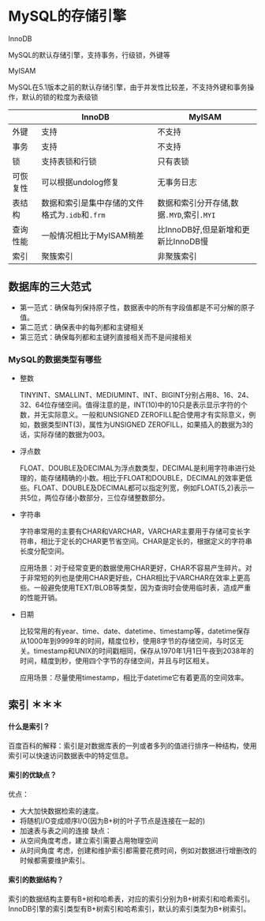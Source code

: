 # MySQL的存储引擎

InnoDB

MySQL的默认存储引擎，支持事务，行级锁，外键等

MyISAM

MySQL在5.1版本之前的默认存储引擎，由于并发性比较差，不支持外键和事务操作，默认的锁的粒度为表级锁

|      | InnoDB                        | MyISAM                      |
| ---- | ----------------------------- | --------------------------- |
| 外键   | 支持                            | 不支持                         |
| 事务   | 支持                            | 不支持                         |
| 锁    | 支持表锁和行锁                       | 只有表锁                        |
| 可恢复性 | 可以根据undolog修复                 | 无事务日志                       |
| 表结构  | 数据和索引是集中存储的文件格式为`.idb`和`.frm` | 数据和索引分开存储,数据`.MYD`,索引`.MYI` |
| 查询性能 | 一般情况相比于MyISAM稍差               | 比InnoDB好,但是新增和更新比InnoDB慢    |
| 索引   | 聚簇索引                          | 非聚簇索引                       |

## 数据库的三大范式

- 第一范式：确保每列保持原子性，数据表中的所有字段值都是不可分解的原子值。
- 第二范式：确保表中的每列都和主键相关
- 第三范式：确保每列都和主键列直接相关而不是间接相关

### MySQL的数据类型有哪些

- 整数
    

    TINYINT、SMALLINT、MEDIUMINT、INT、BIGINT分别占用8、16、24、32、64位存储空间。值得注意的是，INT(10)中的10只是表示显示字符的个数，并无实际意义。一般和UNSIGNED ZEROFILL配合使用才有实际意义，例如，数据类型INT(3)，属性为UNSIGNED ZEROFILL，如果插入的数据为3的话，实际存储的数据为003。

    
- 浮点数
    

    FLOAT、DOUBLE及DECIMAL为浮点数类型，DECIMAL是利用字符串进行处理的，能存储精确的小数。相比于FLOAT和DOUBLE，DECIMAL的效率更低些。FLOAT、DOUBLE及DECIMAL都可以指定列宽，例如FLOAT(5,2)表示一共5位，两位存储小数部分，三位存储整数部分。

    
- 字符串
    

    字符串常用的主要有CHAR和VARCHAR，VARCHAR主要用于存储可变长字符串，相比于定长的CHAR更节省空间。CHAR是定长的，根据定义的字符串长度分配空间。

    

    应用场景：对于经常变更的数据使用CHAR更好，CHAR不容易产生碎片。对于非常短的列也是使用CHAR更好些，CHAR相比于VARCHAR在效率上更高些。一般避免使用TEXT/BLOB等类型，因为查询时会使用临时表，造成严重的性能开销。

    
- 日期
    

    比较常用的有year、time、date、datetime、timestamp等，datetime保存从1000年到9999年的时间，精度位秒，使用8字节的存储空间，与时区无关。timestamp和UNIX的时间戳相同，保存从1970年1月1日午夜到2038年的时间，精度到秒，使用四个字节的存储空间，并且与时区相关。

    

    应用场景：尽量使用timestamp，相比于datetime它有着更高的空间效率。

    

## 索引 ＊＊＊

#### 什么是索引？

百度百科的解释：索引是对数据库表的一列或者多列的值进行排序一种结构，使用索引可以快速访问数据表中的特定信息。

#### 索引的优缺点？

优点：

- 大大加快数据检索的速度。
- 将随机I/O变成顺序I/O(因为B+树的叶子节点是连接在一起的)
- 加速表与表之间的连接
缺点：
- 从空间角度考虑，建立索引需要占用物理空间
- 从时间角度 考虑，创建和维护索引都需要花费时间，例如对数据进行增删改的时候都需要维护索引。

#### 索引的数据结构？

索引的数据结构主要有B+树和哈希表，对应的索引分别为B+树索引和哈希索引。InnoDB引擎的索引类型有B+树索引和哈希索引，默认的索引类型为B+树索引。